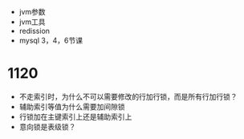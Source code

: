 + jvm参数
+ jvm工具
+ redission
+ mysql 3，4，6节课

# 1120

+ 不走索引时，为什么不可以需要修改的行加行锁，而是所有行加行锁？
+ 辅助索引等值为什么需要加间隙锁
+ 行锁加在主键索引上还是辅助索引上
+ 意向锁是表级锁？